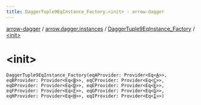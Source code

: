 ```yaml
---
title: DaggerTuple9EqInstance_Factory.<init> - arrow-dagger
---
```


[arrow-dagger](../../index.html) / [arrow.dagger.instances](../index.html) / [DaggerTuple9EqInstance_Factory](index.html) / [&lt;init&gt;](./-init-.html)

# &lt;init&gt;

`DaggerTuple9EqInstance_Factory(eqAProvider: Provider<Eq<`[`A`](index.html#A)`>>, eqBProvider: Provider<Eq<`[`B`](index.html#B)`>>, eqCProvider: Provider<Eq<`[`C`](index.html#C)`>>, eqDProvider: Provider<Eq<`[`D`](index.html#D)`>>, eqEProvider: Provider<Eq<`[`E`](index.html#E)`>>, eqFProvider: Provider<Eq<`[`F`](index.html#F)`>>, eqGProvider: Provider<Eq<`[`G`](index.html#G)`>>, eqHProvider: Provider<Eq<`[`H`](index.html#H)`>>, eqIProvider: Provider<Eq<`[`I`](index.html#I)`>>)`